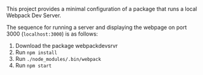 This project provides a minimal configuration of a package that runs a local Webpack Dev Server.

The sequence for running a server and displaying the webpage on port 3000 (`localhost:3000`) is as follows: 

1. Download the package webpackdevsrvr
2. Run `npm install`
3. Run `./node_modules/.bin/webpack`
4. Run `npm start`
